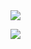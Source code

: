 <a href="https://community.chocolatey.org/packages/REPONAME_PLACE_HOLDER">
    <img src="https://img.shields.io/chocolatey/v/REPONAME_PLACE_HOLDER?style=for-the-badge&logo=chocolatey&label=chocolatey&logoColor=rgba(75%2C0%2C130%2C1)&labelColor=rgba(138%2C43%2C226%2C1)&color=rgba(106%2C90%2C205%2C1)">
</a>

<a href="https://www.powershellgallery.com/packages/REPONAME_PLACE_HOLDER"><img src="https://img.shields.io/powershellgallery/v/REPONAME_PLACE_HOLDER?style=for-the-badge&logo=powershell&label=powershell gallery&logoColor=rgba(75%2C0%2C130%2C1)&labelColor=rgba(138%2C43%2C226%2C1)&color=rgba(106%2C90%2C205%2C1)"/></a>
